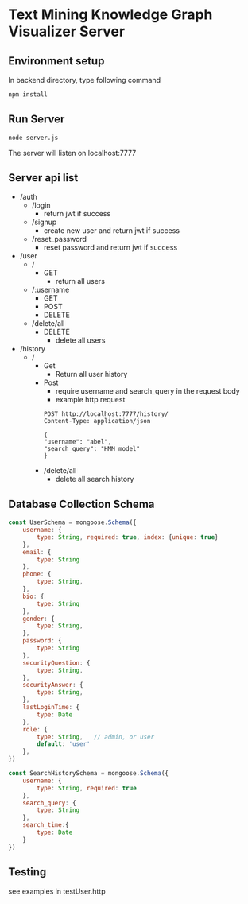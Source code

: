 # Text Mining Knowledge Graph Visualizer Server
## Environment setup
In backend directory, type following command
```bash
npm install
```

## Run Server
```bash
node server.js
```
The server will listen on localhost:7777


## Server api list
- /auth
    - /login
        - return jwt if success
    - /signup
        - create new user and return jwt if success
    - /reset_password
        - reset password and return jwt if success
- /user
    - /
        - GET
            - return all users
    - /:username
        - GET
        - POST
        - DELETE
    - /delete/all
        - DELETE
            - delete all users
- /history
    - /
        - Get
            - Return all user history
        - Post
            - require username and search_query in the request body
            - example http request
            ```http request
            POST http://localhost:7777/history/
            Content-Type: application/json
            
            {
            "username": "abel",
            "search_query": "HMM model"
            }
          ```
        - /delete/all
            - delete all search history
          
## Database Collection Schema
```javascript
const UserSchema = mongoose.Schema({
    username: {
        type: String, required: true, index: {unique: true}
    },
    email: {
        type: String
    },
    phone: {
        type: String,
    },
    bio: {
        type: String
    },
    gender: {
        type: String,
    },
    password: {
        type: String
    },
    securityQuestion: {
        type: String,
    },
    securityAnswer: {
        type: String,
    },
    lastLoginTime: {
        type: Date
    },
    role: {
        type: String,   // admin, or user
        default: 'user'
    },
})

const SearchHistorySchema = mongoose.Schema({
    username: {
        type: String, required: true
    },
    search_query: {
        type: String
    },
    search_time:{
        type: Date
    }
})
```

## Testing
see examples in testUser.http


